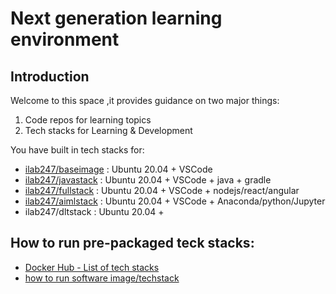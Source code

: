 # Next generation learning environment

## Introduction

Welcome to this space ,it provides guidance on two major things:

1. Code repos for learning topics  
2. Tech stacks for Learning & Development

You have built in tech stacks for:

- [ilab247/baseimage](https://hub.docker.com/r/ilab247/baseimage) : Ubuntu 20.04 + VSCode 
- [ilab247/javastack](https://hub.docker.com/r/ilab247/javastack) : Ubuntu 20.04 + VSCode + java + gradle
- [ilab247/fullstack](https://hub.docker.com/r/ilab247/fullstack) : Ubuntu 20.04 + VSCode + nodejs/react/angular
- [ilab247/aimlstack](https://hub.docker.com/r/ilab247/aimlstack) : Ubuntu 20.04 + VSCode + Anaconda/python/Jupyter 
- ilab247/dltstack : Ubuntu 20.04 + 

## How to run pre-packaged teck stacks:

- [Docker Hub - List of tech stacks](https://hub.docker.com/u/ilab247)
- [how to run software image/techstack](https://github.com/sumit3047/workshop2023/blob/main/howto.md)
